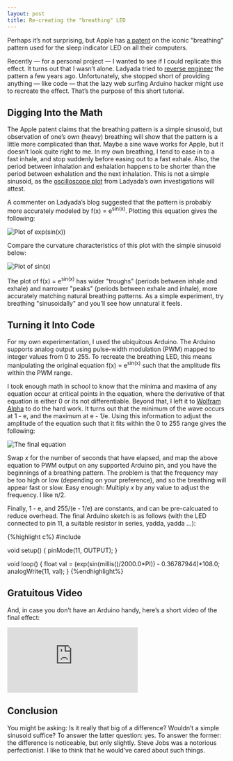 ```yaml
---
layout: post
title: Re-creating the "breathing" LED
---
```


Perhaps it&rsquo;s not surprising, but Apple has [a patent](http://patft.uspto.gov/netacgi/nph-Parser?Sect1=PTO1&Sect2=HITOFF&d=PALL&p=1&u=%2Fnetahtml%2FPTO%2Fsrchnum.htm&r=1&f=G&l=50&s1=6658577.PN.&OS=PN/6658577&RS=PN/6658577) on the iconic "breathing" pattern used for the sleep indicator LED on all their computers.

Recently &mdash; for a personal project &mdash; I wanted to see if I could replicate this effect. It turns out that I wasn&rsquo;t alone. Ladyada tried to [reverse engineer](http://www.adafruit.com/blog/2010/08/26/reverse-engineering-the-mac-breathing-led-2/) the pattern a few years ago. Unfortunately, she stopped short of providing anything &mdash; like code &mdash; that the lazy web surfing Arduino hacker might use to recreate the effect. That&rsquo;s the purpose of this short tutorial.

Digging Into the Math
---------------------

The Apple patent claims that the breathing pattern is a simple sinusoid, but observation of one&rsquo;s own (heavy) breathing will show that the pattern is a little more complicated than that. Maybe a sine wave works for Apple, but it doesn&rsquo;t look quite right to me. In my own breathing, I tend to ease in to a fast inhale, and stop suddenly before easing out to a fast exhale. Also, the period between inhalation and exhalation happens to be shorter than the period between exhalation and the next inhalation. This is not a simple sinusoid, as the [oscilloscope plot](http://static.flickr.com/62/212611654_4b3106a50b.jpg) from Ladyada&rsquo;s own investigations will attest.

A commenter on Ladyada&rsquo;s blog suggested that the pattern is probably more accurately modeled by f(x) = e<sup>sin(x)</sup>. Plotting this equation gives the following:

<img src="https://sean.voisen.org/images/breathing_pattern_1.gif" alt="Plot of exp(sin(x))" class="framed" />

Compare the curvature characteristics of this plot with the simple sinusoid below:

<img src="https://sean.voisen.org/images/sinusoid.gif" alt="Plot of sin(x)" class="framed" />

The plot of f(x) = e<sup>sin(x)</sup> has wider "troughs" (periods between inhale and exhale) and narrower "peaks" (periods between exhale and inhale), more accurately matching natural breathing patterns. As a simple experiment, try breathing "sinusoidally" and you&rsquo;ll see how unnatural it feels.

Turning it Into Code
--------------------

For my own experimentation, I used the ubiquitous Arduino. The Arduino supports analog output using pulse-width modulation (PWM) mapped to integer values from 0 to 255. To recreate the breathing LED, this means manipulating the original equation f(x) = e<sup>sin(x)</sup> such that the amplitude fits within the PWM range.

I took enough math in school to know that the minima and maxima of any equation occur at critical points in the equation, where the derivative of that equation is either 0 or its not differentiable. Beyond that, I left it to [Wolfram Alpha](http://www.wolframalpha.com) to do the hard work. It turns out that the minimum of the wave occurs at 1 - e, and the maximum at e - 1/e. Using this information to adjust the amplitude of the equation such that it fits within the 0 to 255 range gives the following:

<img src="https://sean.voisen.org/images/breathing_equation.gif" alt="The final equation" />

Swap *x* for the number of seconds that have elapsed, and map the above equation to PWM output on any supported Arduino pin, and you have the beginnings of a breathing pattern. The problem is that the frequency may be too high or low (depending on your preference), and so the breathing will appear fast or slow. Easy enough: Multiply *x* by any value to adjust the frequency. I like &pi;/2.

Finally, 1 - e, and 255/(e - 1/e) are constants, and can be pre-calcuated to reduce overhead. The final Arduino sketch is as follows (with the LED connected to pin 11, a suitable resistor in series, yadda, yadda &hellip;):

<div>
{%highlight c%}
#include <math.h>

void setup()
{
  pinMode(11, OUTPUT);
}

void loop()
{
  float val = (exp(sin(millis()/2000.0*PI)) - 0.36787944)*108.0;
  analogWrite(11, val);
}
{%endhighlight%}
</div>

Gratuitous Video
----------------

And, in case you don&rsquo;t have an Arduino handy, here&rsquo;s a short video of the final effect:

<div class="video">
<iframe src="http://player.vimeo.com/video/31449253?title=0&amp;byline=0&amp;portrait=0&amp;color=cc0000" frameborder="0" webkitAllowFullScreen allowFullScreen></iframe>
</div>

Conclusion
----------

You might be asking: Is it really that big of a difference? Wouldn&rsquo;t a simple sinusoid suffice? To answer the latter question: yes. To answer the former: the difference is noticeable, but only slightly. Steve Jobs was a notorious perfectionist. I like to think that he would&rsquo;ve cared about such things. 
